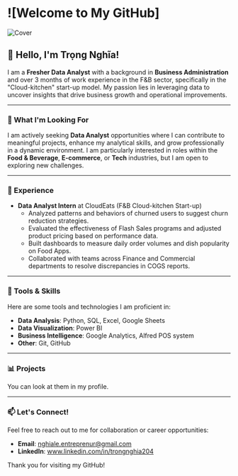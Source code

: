# ![Welcome to My GitHub]
![Cover](https://www.istockphoto.com/photo/abstract-big-data-gm1687097892-537165724?utm_campaign=srp_photos_top&utm_content=https%3A%2F%2Funsplash.com%2Fs%2Fphotos%2Fdata-visualization&utm_medium=affiliate&utm_source=unsplash&utm_term=data+visualization%3A%3Areduced-affiliates%3Aquarter)


## 👋 Hello, I'm Trọng Nghĩa!

I am a **Fresher Data Analyst** with a background in **Business Administration** and over 3 months of work experience in the F&B sector, specifically in the "Cloud-kitchen" start-up model. My passion lies in leveraging data to uncover insights that drive business growth and operational improvements.

---

### 🎯 What I'm Looking For

I am actively seeking **Data Analyst** opportunities where I can contribute to meaningful projects, enhance my analytical skills, and grow professionally in a dynamic environment. I am particularly interested in roles within the **Food & Beverage**, **E-commerce**, or **Tech** industries, but I am open to exploring new challenges.

---

### 💼 Experience

- **Data Analyst Intern** at CloudEats (F&B Cloud-kitchen Start-up)
    - Analyzed patterns and behaviors of churned users to suggest churn reduction strategies.
    - Evaluated the effectiveness of Flash Sales programs and adjusted product pricing based on performance data.
    - Built dashboards to measure daily order volumes and dish popularity on Food Apps.
    - Collaborated with teams across Finance and Commercial departments to resolve discrepancies in COGS reports.

---

### 🔧 Tools & Skills

Here are some tools and technologies I am proficient in:

- **Data Analysis**: Python, SQL, Excel, Google Sheets
- **Data Visualization**: Power BI
- **Business Intelligence**: Google Analytics, Alfred POS system
- **Other**: Git, GitHub

---

### 📊 Projects

You can look at them in my profile.

---

### 📫 Let's Connect!

Feel free to reach out to me for collaboration or career opportunities:  
- **Email**: nghiale.entreprenur@gmail.com
- **LinkedIn**: www.linkedin.com/in/trongnghia204

Thank you for visiting my GitHub!

